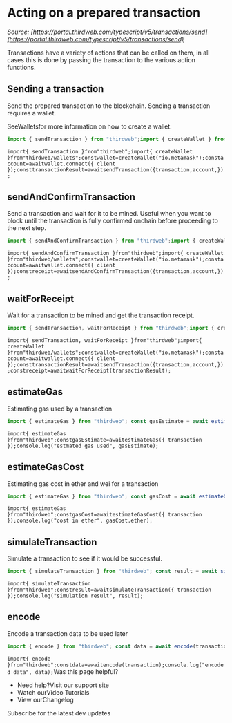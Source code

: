 # Acting on a prepared transaction

*Source: [https://portal.thirdweb.com/typescript/v5/transactions/send](https://portal.thirdweb.com/typescript/v5/transactions/send)*

Transactions have a variety of actions that can be called on them, in all cases this is done by passing the transaction to the various action functions.

## Sending a transaction

Send the prepared transaction to the blockchain. Sending a transaction requires a wallet.

SeeWalletsfor more information on how to create a wallet.

```typescript
import { sendTransaction } from "thirdweb";import { createWallet } from "thirdweb/wallets"; const wallet = createWallet("io.metamask");const account = await wallet.connect({ client }); const transactionResult = await sendTransaction({  transaction,  account,});
```

`import{ sendTransaction }from"thirdweb";import{ createWallet }from"thirdweb/wallets";constwallet=createWallet("io.metamask");constaccount=awaitwallet.connect({ client });consttransactionResult=awaitsendTransaction({transaction,account,});`
## sendAndConfirmTransaction

Send a transaction and wait for it to be mined. Useful when you want to block until the transaction is fully confirmed onchain before proceeding to the next step.

```typescript
import { sendAndConfirmTransaction } from "thirdweb";import { createWallet } from "thirdweb/wallets"; const wallet = createWallet("io.metamask");const account = await wallet.connect({ client }); const receipt = await sendAndConfirmTransaction({  transaction,  account,});
```

`import{ sendAndConfirmTransaction }from"thirdweb";import{ createWallet }from"thirdweb/wallets";constwallet=createWallet("io.metamask");constaccount=awaitwallet.connect({ client });constreceipt=awaitsendAndConfirmTransaction({transaction,account,});`
## waitForReceipt

Wait for a transaction to be mined and get the transaction receipt.

```typescript
import { sendTransaction, waitForReceipt } from "thirdweb";import { createWallet } from "thirdweb/wallets"; const wallet = createWallet("io.metamask");const account = await wallet.connect({ client }); const transactionResult = await sendTransaction({  transaction,  account,}); const receipt = await waitForReceipt(transactionResult);
```

`import{ sendTransaction, waitForReceipt }from"thirdweb";import{ createWallet }from"thirdweb/wallets";constwallet=createWallet("io.metamask");constaccount=awaitwallet.connect({ client });consttransactionResult=awaitsendTransaction({transaction,account,});constreceipt=awaitwaitForReceipt(transactionResult);`
## estimateGas

Estimating gas used by a transaction

```typescript
import { estimateGas } from "thirdweb"; const gasEstimate = await estimateGas({ transaction });console.log("estmated gas used", gasEstimate);
```

`import{ estimateGas }from"thirdweb";constgasEstimate=awaitestimateGas({ transaction });console.log("estmated gas used", gasEstimate);`
## estimateGasCost

Estimating gas cost in ether and wei for a transaction

```typescript
import { estimateGas } from "thirdweb"; const gasCost = await estimateGasCost({ transaction });console.log("cost in ether", gasCost.ether);
```

`import{ estimateGas }from"thirdweb";constgasCost=awaitestimateGasCost({ transaction });console.log("cost in ether", gasCost.ether);`
## simulateTransaction

Simulate a transaction to see if it would be successful.

```typescript
import { simulateTransaction } from "thirdweb"; const result = await simulateTransaction({ transaction });console.log("simulation result", result);
```

`import{ simulateTransaction }from"thirdweb";constresult=awaitsimulateTransaction({ transaction });console.log("simulation result", result);`
## encode

Encode a transaction data to be used later

```typescript
import { encode } from "thirdweb"; const data = await encode(transaction);console.log("encoded data", data);
```

`import{ encode }from"thirdweb";constdata=awaitencode(transaction);console.log("encoded data", data);`Was this page helpful?

* Need help?Visit our support site
* Watch ourVideo Tutorials
* View ourChangelog

Subscribe for the latest dev updates

